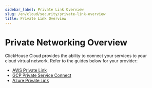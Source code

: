 ```yaml
---
sidebar_label: Private Link Overview
slug: /en/cloud/security/private-link-overview
title: Private Link Overview
---
```


# Private Networking Overview

ClickHouse Cloud provides the ability to connect your services to your cloud virtual network. Refer to the guides below for your provider:

- [AWS Private Link](/en/cloud/security/aws-privatelink.md)
- [GCP Private Service Connect](/en/cloud/security/gcp-private-service-connect.md)
- [Azure Private Link](/en/cloud/security/azure-privatelink.md)
